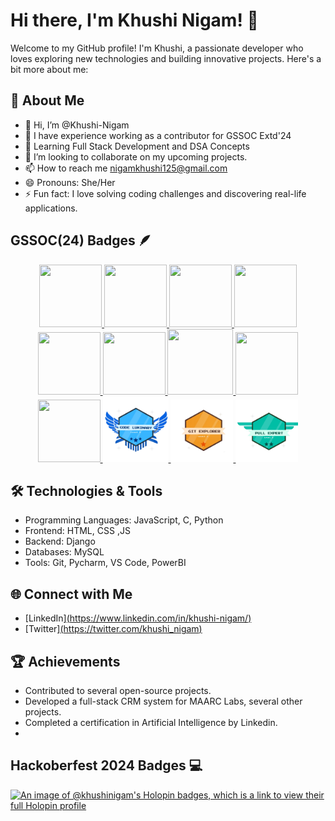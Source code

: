 # Hi there, I'm Khushi Nigam! 👋

Welcome to my GitHub profile! I'm Khushi, a passionate developer who loves exploring new technologies and building innovative projects. Here's a bit more about me:

## 🚀 About Me
- 👋 Hi, I’m @Khushi-Nigam
- 👀 I have experience working as a contributor for GSSOC Extd'24 
- 🌱 Learning Full Stack Development and DSA Concepts
- 💞️ I’m looking to collaborate on my upcoming projects.
- 📫 How to reach me nigamkhushi125@gmail.com
- 😄 Pronouns: She/Her
- ⚡ Fun fact: I love solving coding challenges and discovering real-life applications.

<!---
Khushi-Nigam/Khushi-Nigam is a ✨ special ✨ repository because its `README.md` (this file) appears on your GitHub profile.
You can click the Preview link to take a look at your changes.
--->

## GSSOC(24) Badges 🪶
<div style='display:flex; align-items:center; gap: 10px;' align='center'><a href="https://gssoc.girlscript.tech/leaderboard">
<img src="https://raw.githubusercontent.com/GSSoC24/Postman-Challenge/main/docs/assets/Postman%20White.png" width="100px" height="100px" />
  <img src="https://raw.githubusercontent.com/GSSoC24/Postman-Challenge/main/docs/assets/1.png" width="100px" height="100px" />
  <img src="https://raw.githubusercontent.com/GSSoC24/Postman-Challenge/main/docs/assets/2.png" width="100px" height="100px" />
  <img src="https://raw.githubusercontent.com/GSSoC24/Postman-Challenge/main/docs/assets/3.png" width="100px" height="100px" />
  <img src="https://raw.githubusercontent.com/GSSoC24/Postman-Challenge/main/docs/assets/4.png" width="100px" height="100px" />
  <img src="https://raw.githubusercontent.com/GSSoC24/Postman-Challenge/main/docs/assets/5.png" width="100px" height="100px" />
  <img src="https://raw.githubusercontent.com/GSSoC24/Postman-Challenge/main/docs/assets/6.png" width="105px" height="105px" />
  <img src="https://raw.githubusercontent.com/GSSoC24/Postman-Challenge/main/docs/assets/7.png" width="100px" height="100px" />
  <img src="https://raw.githubusercontent.com/GSSoC24/Postman-Challenge/main/docs/assets/8.png" width="100px" height="100px" />
  <img src="https://raw.githubusercontent.com/GSSoC24/Contributor/refs/heads/main/assets/Code%20Luminary.png" width="105px" height="105px" />
  <img src="https://raw.githubusercontent.com/GSSoC24/Contributor/refs/heads/main/assets/Git%20Explorer.png" width="100px" height="100px" />
  <img src="https://raw.githubusercontent.com/GSSoC24/Contributor/refs/heads/main/assets/Pull%20Expert.png" width="100px" height="100px" /></a>
</div>

## 🛠️ Technologies & Tools

- Programming Languages: JavaScript, C, Python 
- Frontend: HTML, CSS ,JS
- Backend: Django
- Databases: MySQL
- Tools: Git, Pycharm, VS Code, PowerBI

## 🌐 Connect with Me

- [LinkedIn][(https://www.linkedin.com/in/khushi-nigam/)](https://www.linkedin.com/in/khushinigam7/)
- [Twitter][(https://twitter.com/khushi_nigam)](https://x.com/Khushi_Nigam007)

## 🏆 Achievements

- Contributed to several open-source projects.
- Developed a full-stack CRM system for MAARC Labs, several other projects.
- Completed a certification in Artificial Intelligence by Linkedin.
- 
## Hackoberfest 2024 Badges 💻

[![An image of @khushinigam's Holopin badges, which is a link to view their full Holopin profile](https://holopin.me/khushinigam)](https://holopin.io/@khushinigam)
